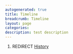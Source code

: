 ```yaml
---
autogenerated: true
title: Timeline
breadcrumb: Timeline
layout: page
categories: 
description: test description
---
```


1.  REDIRECT [History](History )
